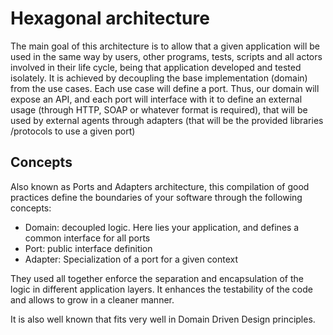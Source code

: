 # Hexagonal architecture

The main goal of this architecture is to allow that a given application will be used in the same way by users, other programs, tests, scripts and all actors involved in their life cycle, being that application developed and tested isolately. It is achieved by decoupling the base implementation (domain) from the use cases. Each use case will define a port. Thus, our domain will expose an API, and each port will interface with it to define an external usage (through HTTP, SOAP or whatever format is required), that will be used by external agents through adapters (that will be the provided libraries /protocols to use a given port)

## Concepts

Also known as Ports and Adapters architecture, this compilation of good practices define the boundaries of your software through the following concepts:

- Domain: decoupled logic. Here lies your application, and defines a common interface for all ports 
- Port: public interface definition
- Adapter: Specialization of a port for a given context

They used all together enforce the separation and encapsulation of the logic in different application layers. It enhances the testability of the code and allows to grow in a cleaner manner.

It is also well known that fits very well in Domain Driven Design principles.

